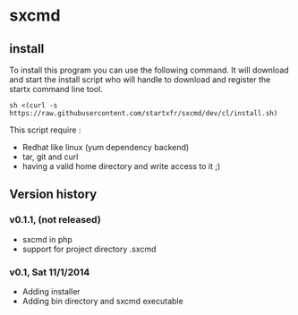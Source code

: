 sxcmd
=====

## install 

To install this program you can use the following command. It will download and start the install script who will handle to download and register the startx command line tool.
```
sh <(curl -s https://raw.githubusercontent.com/startxfr/sxcmd/dev/cl/install.sh)
```

This script require :
* Redhat like linux (yum dependency backend)
* tar, git and curl
* having a valid home directory and write access to it ;)

## Version history

### <a name="v0.1.1"></a>v0.1.1, (not released)

* sxcmd in php
* support for project directory .sxcmd

### <a name="v0.1"></a>v0.1, Sat 11/1/2014

* Adding installer
* Adding bin directory and sxcmd executable

